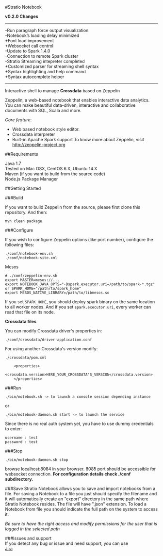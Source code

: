 #Stratio Notebook



**v0.2.0 Changes**

--------------------------------------------------------

-Run paragraph force output visualization   
-Notebook’s loading delay minimized  
    +Font load improvement  
    +Websocket call control  
-Update to Spark 1.4.0   
-Connection to remote Spark cluster  
-Stratio Streaming intepreter completed  
    +Customized parser for streaming shell syntax  
    +Syntax highlighting and help command   
    +Syntax autocomplete helper     
    
--------------------------------------------------------



Interactive shell to manage **Crossdata** based on Zeppelin

Zeppelin, a web-based notebook that enables interactive data analytics. You can make beautiful data-driven, interactive and collaborative documents with SQL, Scala and more.

_Core feature_:

+ Web based notebook style editor.
+ Crossdata interpreter
+ Built-in Apache Spark support
To know more about Zeppelin, visit http://zeppelin-project.org

##Requirements

Java 1.7  
Tested on Mac OSX, CentOS 6.X, Ubuntu 14.X   
Maven (if you want to build from the source code)  
Node.js Package Manager   

##Getting Started


###Build

If you want to build Zeppelin from the source, please first clone this repository. And then:
```
mvn clean package
```

###Configure

If you wish to configure Zeppelin options (like port number), configure the following files:
```
./conf/notebook-env.sh
./conf/notebook-site.xml
```
Mesos

    # ./conf/zeppelin-env.sh
    export MASTER=mesos://...
    export NOTEBOOK_JAVA_OPTS="-Dspark.executor.uri=/path/to/spark-*.tgz" or SPARK_HOME="/path/to/spark_home"
    export MESOS_NATIVE_LIBRARY=/path/to/libmesos.so
    
If you set `SPARK_HOME`, you should deploy spark binary on the same location to all worker nodes. And if you set `spark.executor.uri`, every worker can read that file on its node.

**Crossdata files**

You can modify Crossdata driver's properties in:  
```
./conf/crossdata/driver-application.conf
```  
For using another Crossdata's version modify:   
```
./crossdata/pom.xml
```  

```
    <properties>
        <crossdata.version>HERE_YOUR_CROSSDATA'S_VERSION</crossdata.version>
    </properties>
```  



###Run
```
./bin/notebook.sh -> to launch a console session depending instance 
```  
or   
```
./bin/notebook-daemon.sh start -> to launch the service
```  
Since there is no real auth system yet, you have to use dummy credentials to enter:

```
username : test
password : test
```

###Stop
```
./bin/notebook-daemon.sh stop
```

browse localhost:8084 in your browser. 8085 port should be accessible for websocket connection.
**For configuration details check ./conf subdirectory.**

###Save
Stratio Notebook allows you to save and import notebooks from a file.
For saving a Notebook to a file you just should specify the filename and it will automatically create an "export"
directory in the same path where Stratio Notebook resides. The file will have ".json" extension.
To load a Notebook from file you should indicate the full path on the system to access it.

*Be sure to have the right access and modify permissions for the user that is logged in the selected path*  

###Issues and support  
If you detect any bug or issue and need support, you can use  
[Jira](http://crossdata.atlassian.net/)
